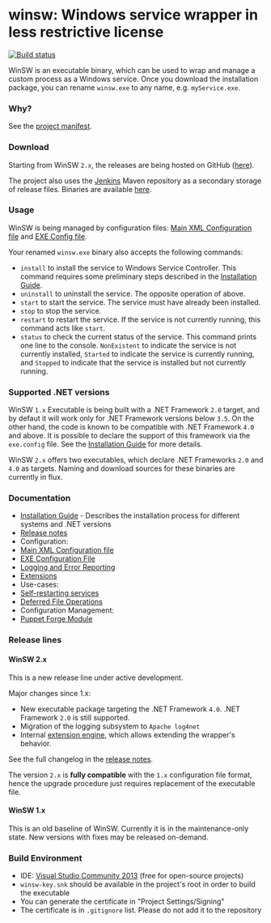 winsw: Windows service wrapper in less restrictive license
=========================

[![Build status](https://ci.appveyor.com/api/projects/status/i94752yal9iy77in?svg=true)](https://ci.appveyor.com/project/oleg-nenashev/winsw)

WinSW is an executable binary, which can be used to wrap and manage a custom process as a Windows service.
Once you download the installation package, you can rename `winsw.exe` to any name, e.g. `myService.exe`.

### Why?

See the [project manifest](MANIFEST.md).

### Download

Starting from WinSW `2.x`, the releases are being hosted on GitHub ([here](https://github.com/kohsuke/winsw/releases)).

The project also uses the  [Jenkins](https://jenkins.io/index.html) Maven repository as a secondary storage of release files. 
Binaries are available [here](http://repo.jenkins-ci.org/releases/com/sun/winsw/winsw/). 

### Usage

WinSW is being managed by configuration files: [Main XML Configuration file](doc/xmlConfigFile.md) and [EXE Config file](doc/exeConfigFile.md).

Your renamed `winsw.exe` binary also accepts the following commands:

* `install` to install the service to Windows Service Controller.
  This command requires some preliminary steps described in the [Installation Guide](doc/installation.md).
* `uninstall` to uninstall the service. The opposite operation of above.
* `start` to start the service. The service must have already been installed.
* `stop` to stop the service.
* `restart` to restart the service. If the service is not currently running, this command acts like `start`.
* `status` to check the current status of the service. This command prints one line to the console. `NonExistent` to indicate the service is not currently installed, `Started` to indicate the service is currently running, and `Stopped` to indicate that the service is installed but not currently running.

### Supported .NET versions

WinSW `1.x` Executable is being built with a .NET Framework `2.0` target, and by defaut it will work only for .NET Framework versions below `3.5`.
On the other hand, the code is known to be compatible with .NET Framework `4.0` and above.
It is possible to declare the support of this framework via the `exe.config` file.
See the [Installation Guide](doc/installation.md) for more details.

WinSW `2.x` offers two executables, which declare .NET Frameworks `2.0` and `4.0` as targets.
Naming and download sources for these binaries are currently in flux.

### Documentation

* [Installation Guide](doc/installation.md) - Describes the installation process for different systems and .NET versions
* [Release notes](CHANGELOG.md)
* Configuration:
 * [Main XML Configuration file](doc/xmlConfigFile.md)
 * [EXE Configuration File](doc/exeConfigFile.md)
 * [Logging and Error Reporting](doc/loggingAndErrorReporting.md)
 * [Extensions](doc/extensions/extensions.md)
* Use-cases:
 * [Self-restarting services](doc/selfRestartingService.md)
 * [Deferred File Operations](doc/deferredFileOperations.md)
* Configuration Management:
 * [Puppet Forge Module](doc/puppetWinSW.md)

### Release lines

#### WinSW 2.x

This is a new release line under active development.

Major changes since 1.x:
* New executable package targeting the .NET Framework `4.0`. .NET Framework `2.0` is still supported.
* Migration of the logging subsystem to `Apache log4net`
* Internal [extension engine](doc/extensions/extensions.md), which allows extending the wrapper's behavior.

See the full changelog in the [release notes](CHANGELOG.md#20).

The version `2.x` is **fully compatible** with the `1.x` configuration file format, 
  hence the upgrade procedure just requires replacement of the executable file.

#### WinSW 1.x

This is an old baseline of WinSW.
Currently it is in the maintenance-only state.
New versions with fixes may be released on-demand.

### Build Environment

* IDE: [Visual Studio Community 2013](http://www.visualstudio.com/en-us/news/vs2013-community-vs.aspx) (free for open-source projects)
* `winsw-key.snk` should be available in the project's root in order to build the executable
 * You can generate the certificate in "Project Settings/Signing"
 * The certificate is in <code>.gitignore</code> list. Please do not add it to the repository
